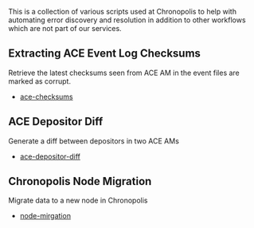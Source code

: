 This is a collection of various scripts used at Chronopolis to help with 
automating error discovery and resolution in addition to other workflows which
are not part of our services.

## Extracting ACE Event Log Checksums

Retrieve the latest checksums seen from ACE AM in the event files are marked as corrupt.

* [ace-checksums](ace-checksums)

## ACE Depositor Diff

Generate a diff between depositors in two ACE AMs

* [ace-depositor-diff](ace-depositor-diff)

## Chronopolis Node Migration

Migrate data to a new node in Chronopolis

* [node-mirgation](node-migration)
